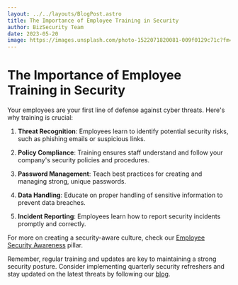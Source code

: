 ```yaml
---
layout: ../../layouts/BlogPost.astro
title: The Importance of Employee Training in Security
author: BizSecurity Team
date: 2023-05-20
image: https://images.unsplash.com/photo-1522071820081-009f0129c71c?fm=jpg&q=60&w=3000&ixlib=rb-4.0.3&ixid=M3wxMjA3fDB8MHxzZWFyY2h8MTh8fHNtYWxsJTIwYnVzaW5lc3MlMjB3b2tyaW5nfGVufDB8fDB8fHww
---
```


# The Importance of Employee Training in Security

Your employees are your first line of defense against cyber threats. Here's why training is crucial:

1. **Threat Recognition**: Employees learn to identify potential security risks, such as phishing emails or suspicious links.

2. **Policy Compliance**: Training ensures staff understand and follow your company's security policies and procedures.

3. **Password Management**: Teach best practices for creating and managing strong, unique passwords.

4. **Data Handling**: Educate on proper handling of sensitive information to prevent data breaches.

5. **Incident Reporting**: Employees learn how to report security incidents promptly and correctly.

For more on creating a security-aware culture, check our [Employee Security Awareness](/pillars/employee-security-awareness) pillar.

Remember, regular training and updates are key to maintaining a strong security posture. Consider implementing quarterly security refreshers and stay updated on the latest threats by following our [blog](/blog).